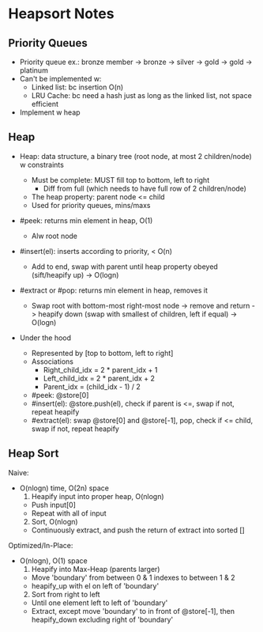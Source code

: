 # Heapsort Notes

## Priority Queues
- Priority queue ex.: bronze member -> bronze -> silver -> gold -> gold -> platinum
- Can't be implemented w:
  - Linked list: bc insertion O(n)
  - LRU Cache: bc need a hash just as long as the linked list, not space efficient
- Implement w heap

## Heap
- Heap: data structure, a binary tree (root node, at most 2 children/node) w constraints
  - Must be complete: MUST fill top to bottom, left to right
    - Diff from full (which needs to have full row of 2 children/node)
  - The heap property: parent node <= child
  - Used for priority queues, mins/maxs

- #peek: returns min element in heap, O(1)
  - Alw root node

- #insert(el): inserts according to priority, < O(n)
  - Add to end, swap with parent until heap property obeyed (sift/heapify up) -> O(logn)

- #extract or #pop: returns min element in heap, removes it
  - Swap root with bottom-most right-most node -> remove and return -> heapify down (swap with smallest of children, left if equal) -> O(logn)

- Under the hood
  - Represented by [top to bottom, left to right]
  - Associations
    - Right_child_idx = 2 * parent_idx + 1
    - Left_child_idx = 2 * parent_idx + 2
    - Parent_idx = (child_idx -  1) / 2
  - #peek: @store[0]
  - #insert(el): @store.push(el), check if parent is <=, swap if not, repeat heapify
  - #extract(el): swap @store[0] and @store[-1], pop, check if <= child, swap if not, repeat heapify

## Heap Sort
Naive:
- O(nlogn) time, O(2n) space
  1. Heapify input into proper heap, O(nlogn)
    - Push input[0]
    - Repeat with all of input
  2. Sort, O(nlogn)
    - Continuously extract, and push the return of extract into sorted []

Optimized/In-Place:
- O(nlogn), O(1) space
  1. Heapify into Max-Heap (parents larger)
    - Move 'boundary' from between 0 & 1 indexes to between 1 & 2
    - heapify_up with el on left of 'boundary'
  2. Sort from right to left
    - Until one element left to left of 'boundary'
    - Extract, except move 'boundary' to in front of @store[-1], then heapify_down excluding right of 'boundary'

